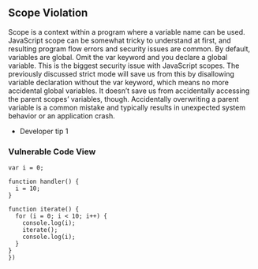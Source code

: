 ## Scope Violation

Scope is a context within a program where a variable name can be used. JavaScript scope can be somewhat tricky to understand at first, and resulting program flow errors and security issues are common.
By default, variables are global. Omit the var keyword and you declare a global variable. This is the biggest security issue with JavaScript scopes. The previously discussed strict mode will save us from this by disallowing variable declaration without the var keyword, which means no more accidental global variables. It doesn’t save us from accidentally accessing the parent scopes’ variables, though. Accidentally overwriting a parent variable is a common mistake and typically results in unexpected system behavior or an application crash.

- Developer tip 1

### Vulnerable Code View
```
var i = 0;

function handler() {
  i = 10;
}

function iterate() {
  for (i = 0; i < 10; i++) {
    console.log(i);
    iterate();
    console.log(i);
  }
}
})
```
